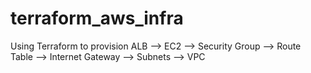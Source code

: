 # terraform_aws_infra
Using Terraform to provision ALB --> EC2 --> Security Group --> Route Table --> Internet Gateway --> Subnets --> VPC

